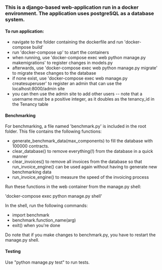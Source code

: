 ### This is a django-based web-application run in a docker environment. The application uses postgreSQL as a database system.

#### To run application:
 - navigate to the folder containing the dockerfile and run 'docker-compose build'
 - run 'docker-compose up' to start the containers
 - when running, use 'docker-compose exec web python manage.py makemigrations' to register changes in models.py
 - afterwards, use 'docker-compose exec web python manage.py migrate' to migrate these changes to the database
 - if none exist, use 'docker-compose exec web manage.py createsuperuser' to register an admin that can use the localhost:8000/admin site
 - you can then use the admin site to add other users -- note that a username must be a positive integer, as it doubles as the tenancy_id in the Tenancy table

#### Benchmarking
For benchmarking, a file named 'benchmark.py' is included in the root folder. This file contains the following functions:
- generate_benchmark_data(max_components) to fill the database with 100000 contracts.
- clear_database() to remove everything(!) from the database in a quick manner
- clear_invoices() to remove all invoices from the database so that run_invoice_engine() can be used again without having to generate new benchmarking data
- run_invoice_engine() to measure the speed of the invoicing process

Run these functions in the web container from the manage.py shell: 

'docker-compose exec python manage.py shell'

In the shell, run the following commands:
- import benchmark
- benchmark.function_name(arg)
- exit() when you're done

Do note that if you make changes to benchmark.py, you have to restart the manage.py shell.

#### Testing
Use "python manage.py test" to run tests.
